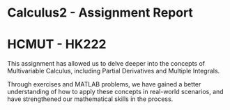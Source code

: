 # Calculus2 - Assignment Report
# HCMUT - HK222

This assignment has allowed us to delve deeper into the concepts of Multivariable Calculus, including Partial Derivatives and Multiple Integrals.

Through exercises and MATLAB problems, we have gained a better understanding of how to apply these concepts in real-world scenarios, and have strengthened our mathematical
skills in the process.